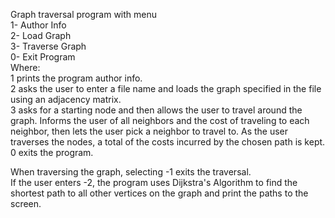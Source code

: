 Graph traversal program with menu  
 1- Author Info  
 2- Load Graph  
 3- Traverse Graph  
 0- Exit Program  
Where:  
1 prints the program author info.  
2 asks the user to enter a file name and loads the graph specified in the file using an adjacency matrix.  
3 asks for a starting node and then allows the user to travel around the graph. Informs the user of all neighbors and the cost of traveling to each neighbor, then lets the user pick a neighbor to travel to. As the user traverses the nodes, a total of the costs incurred by the chosen path is kept.  
0 exits the program.

When traversing the graph, selecting -1 exits the traversal.  
If the user enters -2, the program uses Dijkstra's Algorithm to find the shortest path to all other vertices on the graph and print the paths to the screen.
